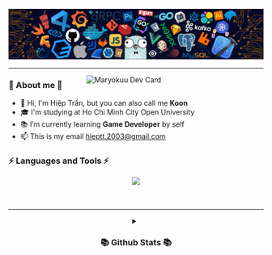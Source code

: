 <!-- Header -->
<p align="center"><a href="##"><img src="https://raw.githubusercontent.com/KevinPatel04/KevinPatel04/master/header.png" /></a></p>



---



<!-- Contact -->
<!--
<p align="center">
	<a href="https://www.linkedin.com/in/tranthiep2912003/">
		<img
		src="https://i.imgur.com/9YcFzKc.png"
		height="50"
		width="50" />
	</a>
	<a href="https://www.facebook.com/t.theip2901/">
		<img
		src="https://i.imgur.com/8TclXou.png"
		height="50"
		width="50" />
	</a>
	<a href="https://twitter.com/t_theip2901/">
		<img src="https://i.imgur.com/ZEjdzhy.png"
		height="50"
		width="50" />
	</a>
</p>



---
-->



<!-- Dev Card -->
<a href="https://app.daily.dev/Maryokuu">
	<img
	align="right"
	src="https://github.com/KoonAgnis/KoonAgnis/blob/main/devcard.svg"
	width="350"
	alt="Maryokuu Dev Card" />
</a>



<!-- Description -->
### 🔰 About me 🔰
- 👋 Hi, I'm Hiệp Trần, but you can also call me **Koon**
- 🎓 I'm studying at Ho Chi Minh City Open University
- 📚 I’m currently learning **Game Developer** by self
- 📫 This is my email [hieptt.2003@gmail.com](mailto:hieptt.2003@gmail.com)



<!-- Technologies -->
### ⚡ Languages and Tools ⚡
<p align="center">
  <a href="https://skillicons.dev">
    <img src="https://skillicons.dev/icons?i=c,cpp,cs,dotnet,java,py,mysql,php,html,css,js,jquery,react,sass,ts,regex,unreal,unity,idea,eclipse,visualstudio,vscode,git,github,githubactions,gitlab,netlify,replit,heroku,firebase,stackoverflow,linux&perline=8&theme=dark" />
  </a>
</p>



<br />



---



<!-- Github Stats -->
<details align="center"><summary><h3>📚 Github Stats 📚</h3></summary>
	<p align="center">
		<a href="https://github.com/TTHeip2901">
			<img src="https://github-readme-stats-umber-pi-80.vercel.app//api/top-langs/?username=KoonAgnis&layout=compact&hide_border=true&langs_count=10&size_weight=0.5&count_weight=0.5&theme=react" />
		</a>
		<a href="https://wakatime.com/@Maryokuu">
			<img src="https://github-readme-stats-umber-pi-80.vercel.app/api/wakatime?username=Maryokuu&layout=compact&hide_border=true&theme=react" />
		</a>
	</p>
	<p align="center">
		<a href="https://github.com/TTHeip2901">
			<img src="https://github-readme-stats-umber-pi-80.vercel.app//api?username=KoonAgnis&rank_icon=github&show_icons=truee&hide_border=true&custom_title=Koon's%20Github%20Stats&theme=react&card_width=400" />
		</a>
		<a href="https://github.com/TTHeip2901">
			<img src="https://github-readme-streak-stats.herokuapp.com?user=KoonAgnis&theme=react&hide_border=true&card_width=400" />
		</a>
	</p>
	<p align="center">
		<a href="https://github.com/TTHeip2901">
			<img src="https://github-readme-activity-graph-sigma-eight.vercel.app//graph?username=KoonAgnis&custom_title=Koon's%20Contribution%20Graph&theme=react-dark&hide_border=true" />
		</a>
	</p>
</details>



